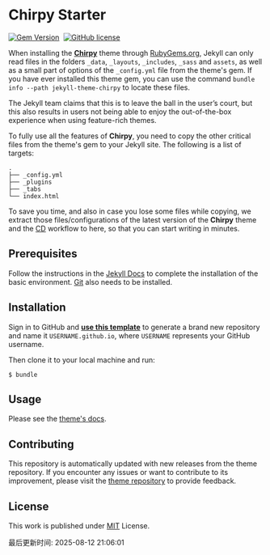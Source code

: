 # Chirpy Starter

[![Gem Version](https://img.shields.io/gem/v/jekyll-theme-chirpy)][gem]&nbsp;
[![GitHub license](https://img.shields.io/github/license/cotes2020/chirpy-starter.svg?color=blue)][mit]

When installing the [**Chirpy**][chirpy] theme through [RubyGems.org][gem], Jekyll can only read files in the folders
`_data`, `_layouts`, `_includes`, `_sass` and `assets`, as well as a small part of options of the `_config.yml` file
from the theme's gem. If you have ever installed this theme gem, you can use the command
`bundle info --path jekyll-theme-chirpy` to locate these files.

The Jekyll team claims that this is to leave the ball in the user’s court, but this also results in users not being
able to enjoy the out-of-the-box experience when using feature-rich themes.

To fully use all the features of **Chirpy**, you need to copy the other critical files from the theme's gem to your
Jekyll site. The following is a list of targets:

```shell
.
├── _config.yml
├── _plugins
├── _tabs
└── index.html
```

To save you time, and also in case you lose some files while copying, we extract those files/configurations of the
latest version of the **Chirpy** theme and the [CD][CD] workflow to here, so that you can start writing in minutes.

## Prerequisites

Follow the instructions in the [Jekyll Docs](https://jekyllrb.com/docs/installation/) to complete the installation of
the basic environment. [Git](https://git-scm.com/) also needs to be installed.

## Installation

Sign in to GitHub and [**use this template**][use-template] to generate a brand new repository and name it
`USERNAME.github.io`, where `USERNAME` represents your GitHub username.

Then clone it to your local machine and run:

```console
$ bundle
```

## Usage

Please see the [theme's docs](https://github.com/cotes2020/jekyll-theme-chirpy#documentation).

## Contributing

This repository is automatically updated with new releases from the theme repository. If you encounter any issues or want to contribute to its improvement, please visit the [theme repository][chirpy] to provide feedback.

## License

This work is published under [MIT][mit] License.

[gem]: https://rubygems.org/gems/jekyll-theme-chirpy
[chirpy]: https://github.com/cotes2020/jekyll-theme-chirpy/
[use-template]: https://github.com/cotes2020/chirpy-starter/generate
[CD]: https://en.wikipedia.org/wiki/Continuous_deployment
[mit]: https://github.com/cotes2020/chirpy-starter/blob/master/LICENSE

















































































最后更新时间: 2025-08-12 21:06:01
